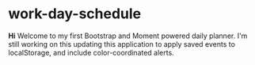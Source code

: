 # work-day-schedule

**Hi**
Welcome to my first Bootstrap and Moment powered daily planner. 
I'm still working on this updating this application to apply saved events to localStorage, and include color-coordinated alerts. 

